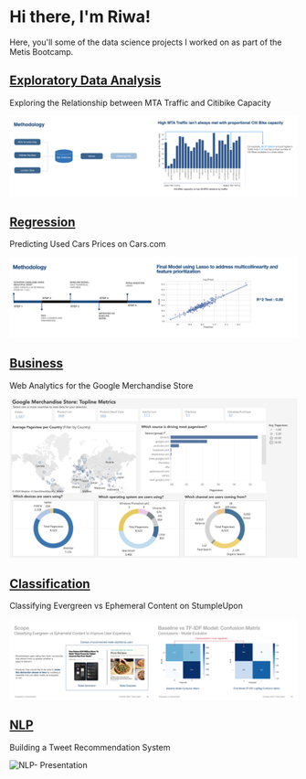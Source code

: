 # Hi there, I'm Riwa!

Here, you'll some of the data science projects I worked on as part of the Metis Bootcamp. 

## [Exploratory Data Analysis](https://github.com/riwasabri/EDA-MTA-Traffic-Citibike-Capacity)
Exploring the Relationship between MTA Traffic and Citibike Capacity 

<img class="image-align-left" src="EDA_1.jpeg" style="width:50%"/><img class="image-align-left" src="EDA_Image_2.jpeg" style="width:50%"/>


## [Regression](https://github.com/riwasabri/Regression-)
Predicting Used Cars Prices on Cars.com 

<img class="image-align-left" src="Regression1.jpeg" style="width:50%"/><img class="image-align-left" src="Regression2.jpeg" style="width:50%"/>

## [Business](https://github.com/riwasabri/Business)
Web Analytics for the Google Merchandise Store


<img class="image-align-left" src="Dash2.png" style="width:100%"/>


## [Classification](https://github.com/riwasabri/Classification)
Classifying Evergreen vs Ephemeral Content on StumpleUpon 

<img class="image-align-left" src="Classification_1.jpeg" style="width:50%"/><img class="image-align-left" src="Classification2.jpeg" style="width:50%"/>



## [NLP](https://github.com/riwasabri/NLP)
Building a Tweet Recommendation System 

![NLP- Presentation ](https://user-images.githubusercontent.com/31965719/200125869-55c9a877-da62-4bb0-9bfd-3f76bb3c558f.gif)


<!--
**RiwaSabri/RiwaSabri** is a ✨ _special_ ✨ repository because its `README.md` (this file) appears on your GitHub profile.

Here are some ideas to get you started:

- 🔭 I’m currently working on ...
- 🌱 I’m currently learning ...
- 👯 I’m looking to collaborate on ...
- 🤔 I’m looking for help with ...
- 💬 Ask me about ...
- 📫 How to reach me: ...
- 😄 Pronouns: ...
- ⚡ Fun fact: ...
-->

